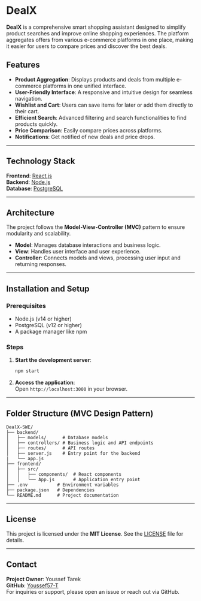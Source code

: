 # DealX

**DealX** is a comprehensive smart shopping assistant designed to simplify product searches and improve online shopping experiences. The platform aggregates offers from various e-commerce platforms in one place, making it easier for users to compare prices and discover the best deals.

## Features

- **Product Aggregation**: Displays products and deals from multiple e-commerce platforms in one unified interface.
- **User-Friendly Interface**: A responsive and intuitive design for seamless navigation.
- **Wishlist and Cart**: Users can save items for later or add them directly to their cart.
- **Efficient Search**: Advanced filtering and search functionalities to find products quickly.
- **Price Comparison**: Easily compare prices across platforms.
- **Notifications**: Get notified of new deals and price drops.

---

## Technology Stack

**Frontend**: [React.js](https://reactjs.org/)  
**Backend**: [Node.js](https://nodejs.org/)  
**Database**: [PostgreSQL](https://www.postgresql.org/)  

---

## Architecture

The project follows the **Model-View-Controller (MVC)** pattern to ensure modularity and scalability.  

- **Model**: Manages database interactions and business logic.  
- **View**: Handles user interface and user experience.  
- **Controller**: Connects models and views, processing user input and returning responses.  

---

## Installation and Setup

### Prerequisites

- Node.js (v14 or higher)
- PostgreSQL (v12 or higher)
- A package manager like npm 

### Steps

1. **Start the development server**:  
   ```bash
   npm start
   ```

2. **Access the application**:  
   Open `http://localhost:3000` in your browser.

---

## Folder Structure (MVC Design Pattern)

```plaintext
DealX-SWE/
├── backend/
│   ├── models/      # Database models
│   ├── controllers/ # Business logic and API endpoints
│   ├── routes/      # API routes
│   ├── server.js    # Entry point for the backend
|   └── app.js 
├── frontend/
│   ├── src/
│   │   ├── components/  # React components
│   │   └── App.js       # Application entry point
├── .env           # Environment variables
├── package.json   # Dependencies
└── README.md      # Project documentation
```

---


## License

This project is licensed under the **MIT License**. See the [LICENSE](LICENSE) file for details.

---

## Contact

**Project Owner**: Youssef Tarek  
**GitHub**: [Youssef57-T](https://github.com/Youssef57-T)  
For inquiries or support, please open an issue or reach out via GitHub.
